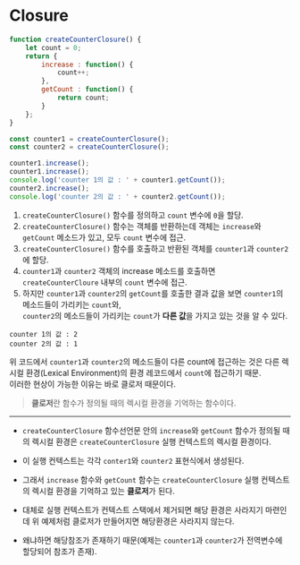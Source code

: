 # Closure

~~~javascript
function createCounterClosure() {
	let count = 0;
	return {
		increase : function() {
			count++;
		},
		getCount : function() {
			return count;
		}
	};
}

const counter1 = createCounterClosure();
const counter2 = createCounterClosure();

counter1.increase();
counter1.increase();
console.log('counter 1의 값 : ' + counter1.getCount());
counter2.increase();
console.log('counter 2의 값 : ' + counter2.getCount());
~~~

1. `createCounterClosure()` 함수를 정의하고 `count` 변수에 `0`을 할당.
2. `createCounterClosure()` 함수는 객체를 반환하는데 객체는 `increase`와 `getCount` 메소드가 있고, 모두 `count` 변수에 접근.
3. `createCounterClosure()` 함수를 호출하고 반환된 객체를 `counter1`과 `counter2`에 할당.
4. `counter1`과 `counter2` 객체의 increase 메소드를 호출하면 `createCounterCloure` 내부의 `count` 변수에 접근.
5. 하지만 `counter1`과 `counter2`의 `getCount`를 호출한 결과 값을 보면 `counter1`의 메소드들이 가리키는 `count`와,  
`counter2`의 메소드들이 가리키는 `count`가 **다른 값**을 가지고 있는 것을 알 수 있다.

~~~console
counter 1의 값 : 2
counter 2의 값 : 1 
~~~
위 코드에서 `counter1`과 `counter2`의 메소드들이 다른 count에 접근하는 것은 다른 렉시컬 환경(Lexical Environment)의 환경 레코드에서 `count`에 접근하기 때문.<br>이러한 현상이 가능한 이유는 바로 클로저 때문이다.

> **클로저**란 함수가 정의될 때의 렉시컬 환경을 기억하는 함수이다.
---
* `createCounterClosure` 함수선언문 안의 `increase`와 `getCount` 함수가 정의될 때의 렉시컬 환경은 `createCounterClosure` 실행 컨텍스트의
렉시컬 환경이다. 
* 이 실행 컨텍스트는 각각 `conter1`와 `counter2` 표현식에서 생성된다.
* 그래서 `increase` 함수와 `getCount` 함수는 `createCounterClosure` 실행 컨텍스트의 렉시컬 환경을 기억하고 있는 **클로저**가 된다.

* 대체로 실행 컨텍스트가 컨텍스트 스택에서 제거되면 해당 환경은 사라지기 마련인데 위 예제처럼 클로저가 만들어지면 해당환경은 사라지지 않는다.
* 왜냐하면 해당참조가 존재하기 때문(예제는 `counter1`과 `counter2`가 전역변수에 할당되어 참조가 존재).